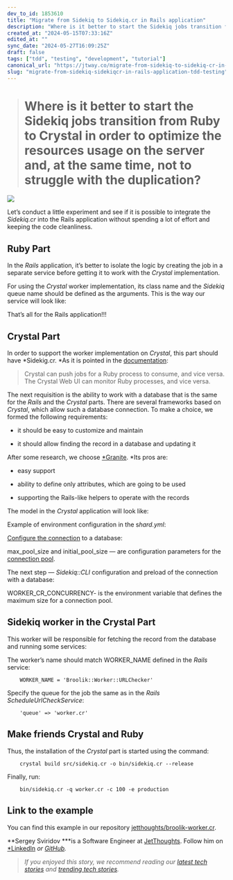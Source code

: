 ```yaml
---
dev_to_id: 1853610
title: "Migrate from Sidekiq to Sidekiq.cr in Rails application"
description: "Where is it better to start the Sidekiq jobs transition from Ruby to Crystal in order to..."
created_at: "2024-05-15T07:33:16Z"
edited_at: ""
sync_date: "2024-05-27T16:09:25Z"
draft: false
tags: ["tdd", "testing", "development", "tutorial"]
canonical_url: "https://jtway.co/migrate-from-sidekiq-to-sidekiq-cr-in-rails-application-8d26674d9e2a"
slug: "migrate-from-sidekiq-sidekiqcr-in-rails-application-tdd-testing"
---
```

> # Where is it better to start the Sidekiq jobs transition from Ruby to Crystal in order to optimize the resources usage on the server and, at the same time, not to struggle with the duplication?

![](https://cdn-images-1.medium.com/max/2000/1*Bfh0Xi52cBZdfXtMoWBmHQ.png)

Let’s conduct a little experiment and see if it is possible to integrate the *Sidekiq.cr* into the Rails application without spending a lot of effort and keeping the code cleanliness.

## Ruby Part

In the *Rails* application, it’s better to isolate the logic by creating the job in a separate service before getting it to work with the *Crystal* implementation.

For using the *Crystal* worker implementation, its class name and the *Sidekiq* queue name should be defined as the arguments. This is the way our service will look like:

That’s all for the Rails application!!!

## Crystal Part

In order to support the worker implementation on *Crystal*, this part should have *Sidekig.cr. *As it is pointed in the [documentation](https://github.com/mperham/sidekiq.cr/wiki/Getting-Started#create-some-jobs-using-the-client-api):
>  Crystal can push jobs for a Ruby process to consume, and vice versa. 
The Crystal Web UI can monitor Ruby processes, and vice versa.

The next requisition is the ability to work with a database that is the same for the *Rails* and the *Crystal* parts. There are several frameworks based on *Crystal*, which allow such a database connection. To make a choice, we formed the following requirements:

* it should be easy to customize and maintain

* it should allow finding the record in a database and updating it

After some research, we choose [*Granite](https://github.com/amberframework/granite). *Its pros are:

* easy support

* ability to define only attributes, which are going to be used

* supporting the Rails-like helpers to operate with the records

The model in the *Crystal* application will look like:

Example of environment configuration in the s*hard.yml*:

[Configure the connection](https://github.com/amberframework/granite/blob/master/docs/readme.md#register-a-connection) to a database:

max_pool_size and initial_pool_size — are configuration parameters for the [connection pool](https://crystal-lang.org/reference/database/connection_pool.html).

The next step — *Sidekiq::CLI* configuration and preload of the connection with a database:

WORKER_CR_CONCURRENCY- is the environment variable that defines the maximum size for a connection pool.

## Sidekiq worker in the Crystal Part

This worker will be responsible for fetching the record from the database and running some services:

The worker’s name should match WORKER_NAME defined in the *Rails* service:
```
    WORKER_NAME = 'Broolik::Worker::URLChecker'
```
Specify the queue for the job the same as in the *Rails* *ScheduleUrlCheckService*:
```
    'queue' => 'worker.cr'
```
## Make friends Crystal and Ruby

Thus, the installation of the *Crystal* part is started using the command:
```
    crystal build src/sidekiq.cr -o bin/sidekiq.cr --release
```
Finally, run:
```
    bin/sidekiq.cr -q worker.cr -c 100 -e production
```
## Link to the example

You can find this example in our repository [jetthoughts/broolik-worker.cr](https://github.com/jetthoughts/broolik-worker.cr).

**Sergey Sviridov ***is a Software Engineer at [JetThoughts](https://www.jetthoughts.com/). Follow him on [*LinkedIn](https://www.linkedin.com/in/sergey-sviridov-83007199/) *or [GitHub](https://github.com/SviridovSV).*
>  *If you enjoyed this story, we recommend reading our [latest tech stories](https://jtway.co/latest) and [trending tech stories](https://jtway.co/trending).*
